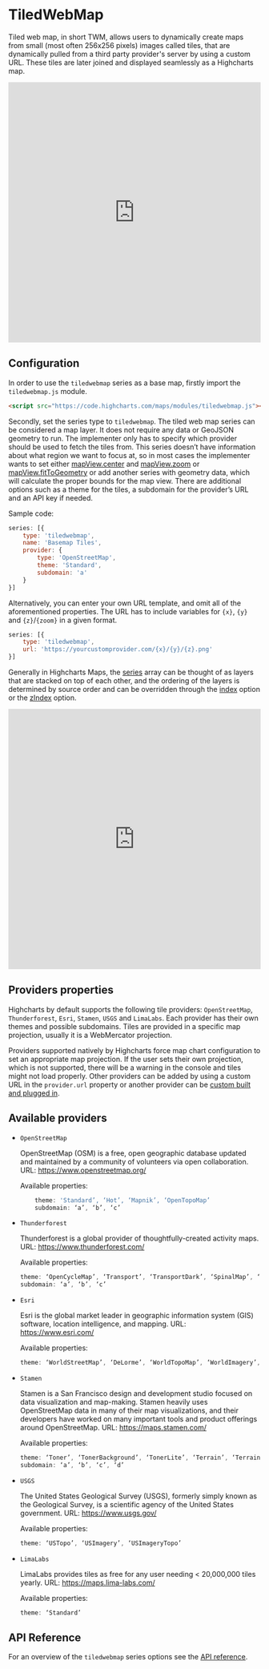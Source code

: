 TiledWebMap
==========

Tiled web map, in short TWM, allows users to dynamically create maps from small (most often 256x256 pixels) images called tiles, that are dynamically pulled from a third party provider's server by using a custom URL. These tiles are later joined and displayed seamlessly as a Highcharts map.


<iframe style="width: 100%; height: 520px; border: none;" src="https://highcharts.com/samples/embed/maps/demo/twm-oslo-attractions" allow="fullscreen"></iframe>

Configuration
--------------------------

In order to use the `tiledwebmap` series as a base map, firstly import the `tiledwebmap.js` module.

```html
<script src="https://code.highcharts.com/maps/modules/tiledwebmap.js"></script>

```
Secondly, set the series type to `tiledwebmap`. The tiled web map series can be considered a map layer. It does not require any data or GeoJSON geometry to run. The implementer only has to specify which provider should be used to fetch the tiles from. This series doesn’t have information about what region we want to focus at, so in most cases the implementer wants to set either [mapView.center](https://api.highcharts.com/highmaps/mapView.center) and [mapView.zoom](https://api.highcharts.com/highmaps/mapView.zoom) or [mapView.fitToGeometry](https://api.highcharts.com/highmaps/mapView.fitToGeometry) or add another series with geometry data, which will calculate the proper bounds for the map view. There are additional options such as a theme for the tiles, a subdomain for the provider’s URL and an API key if needed.

Sample code:

```js
series: [{
    type: 'tiledwebmap',
    name: 'Basemap Tiles',
    provider: {
        type: 'OpenStreetMap',
        theme: 'Standard',
        subdomain: 'a'
    }
}]

```
Alternatively, you can enter your own URL template, and omit all of the aforementioned properties. The URL has to include variables for `{x}`, `{y}` and `{z}`/`{zoom}` in a given format.

```js
series: [{
    type: 'tiledwebmap',
    url: 'https://yourcustomprovider.com/{x}/{y}/{z}.png'
}]

```
Generally in Highcharts Maps, the [series](https://api.highcharts.com/highmaps/series) array can be thought of as layers that are stacked on top of each other, and the ordering of the layers is determined by source order and can be overridden through the [index](https://api.highcharts.com/highmaps/series.tiledwebmap.index) option or the [zIndex](https://api.highcharts.com/highmaps/series.map.zIndex) option.

<iframe style="width: 100%; height: 520px; border: none;" src="https://highcharts.com/samples/embed/maps/demo/twm-providers" allow="fullscreen"></iframe>

Providers properties
------------
Highcharts by default supports the following tile providers: `OpenStreetMap`, `Thunderforest`, `Esri`, `Stamen`, `USGS` and `LimaLabs`. Each provider has their own themes and possible subdomains. Tiles are provided in a specific map projection, usually it is a WebMercator projection.

Providers supported natively by Highcharts force map chart configuration to set an appropriate map projection. If the user sets their own projection, which is not supported, there will be a warning in the console and tiles might not load properly. Other providers can be added by using a custom URL in the `provider.url` property or another provider can be [custom built and plugged in](https://highcharts.com/samples/maps/series-tiledwebmaps/human-anatomy).

Available providers
------------
* `OpenStreetMap`

    OpenStreetMap (OSM) is a free, open geographic database updated and maintained by a community of volunteers via open collaboration. URL: https://www.openstreetmap.org/

    Available properties:

    ```js
        theme: 'Standard’, ‘Hot’, ‘Mapnik’, ‘OpenTopoMap’
        subdomain: ‘a’, ‘b’, ‘c’
    ```
* `Thunderforest`

    Thunderforest is a global provider of thoughtfully-created activity maps. URL: https://www.thunderforest.com/

    Available properties:

    ```js
    theme: ‘OpenCycleMap’, ‘Transport’, ‘TransportDark’, ‘SpinalMap’, ‘Landscape’, ‘Outdoors’, ‘Pioneer’, ‘MobileAtlas’, ‘Neighbourhood’
    subdomain: ‘a’, ‘b’, ‘c’

    ```
* `Esri`

    Esri is the global market leader in geographic information system (GIS) software, location intelligence, and mapping. URL: https://www.esri.com/

    Available properties:

    ```js
    theme: ‘WorldStreetMap’, ‘DeLorme’, ‘WorldTopoMap’, ‘WorldImagery’, ‘WorldTerrain’, ‘WorldShadedRelief’, ‘WorldPhysical’, ‘NatGeoWorldMap’, ‘WorldGrayCanvas’
    ```
* `Stamen`

    Stamen is a San Francisco design and development studio focused on data visualization and map-making. Stamen heavily uses OpenStreetMap data in many of their map visualizations, and their developers have worked on many important tools and product offerings around OpenStreetMap.
    URL: https://maps.stamen.com/

    Available properties:

    ```js
    theme: ‘Toner’, ‘TonerBackground’, ‘TonerLite’, ‘Terrain’, ‘TerrainBackground’, ‘Watercolor’
    subdomain: ‘a’, ‘b’, ‘c’, ‘d’
    ```
* `USGS`

    The United States Geological Survey (USGS), formerly simply known as the Geological Survey, is a scientific agency of the United States government.
    URL: https://www.usgs.gov/

    Available properties:

    ```js
    theme: ‘USTopo’, ‘USImagery’, ‘USImageryTopo’
    ```
* `LimaLabs`

    LimaLabs provides tiles as free for any user needing < 20,000,000 tiles yearly. URL: https://maps.lima-labs.com/


    Available properties:

    ```js
    theme: ‘Standard’
    ```
API Reference
-------------
For an overview of the `tiledwebmap` series options see the [API reference](https://api.highcharts.com/highmaps/series.tiledwebmap).

